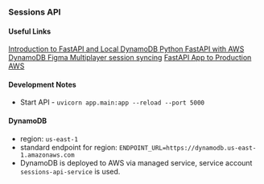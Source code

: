 
### Sessions API

#### Useful Links
[Introduction to FastAPI and Local DynamoDB
](https://medium.com/nerd-for-tech/introduction-to-fastapi-and-local-dynamodb-595c990ed0f8)
[Python FastAPI with AWS DynamoDB
](https://medium.com/nerd-for-tech/python-fastapi-with-aws-dynamodb-931073a87a52)
[Figma Multiplayer session syncing](https://www.figma.com/blog/how-figmas-multiplayer-technology-works/)
[FastAPI App to Production AWS](https://medium.com/aws-tip/taking-a-fastapi-app-to-production-on-aws-189ebf3defed)

#### Development Notes
- Start API - `uvicorn app.main:app --reload --port 5000`

#### DynamoDB
- region: `us-east-1`
- standard endpoint for region: `ENDPOINT_URL=https://dynamodb.us-east-1.amazonaws.com`
- DynamoDB is deployed to AWS via managed service, service account `sessions-api-service` is used.
